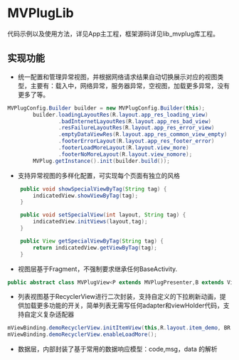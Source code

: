 # MVPlugLib
代码示例以及使用方法，详见App主工程，框架源码详见lib_mvplug库工程。

## 实现功能
* 统一配置和管理异常视图，并根据网络请求结果自动切换展示对应的视图类型，主要有：载入中，网络异常，服务器异常，空视图，加载更多异常，没有更多了等。
``` java
MVPlugConfig.Builder builder = new MVPlugConfig.Builder(this);
        builder.loadingLayoutRes(R.layout.app_res_loading_view)
                .badInternetLayoutRes(R.layout.app_res_bad_view)
                .resFailureLayoutRes(R.layout.app_res_error_view)
                .emptyDataViewRes(R.layout.app_res_common_view_empty)
                .footerErrorLayout(R.layout.app_res_footer_error)
                .footerLoadMoreLayout(R.layout.view_more)
                .footerNoMoreLayout(R.layout.view_nomore);
        MVPlug.getInstance().init(builder.build());
```
* 支持异常视图的多样化配置，可实现每个页面有独立的风格
``` java
    public void showSpecialViewByTag(String tag) {
        indicatedView.showViewByTag(tag);
    }

    public void setSpecialView(int layout, String tag) {
        indicatedView.initViews(layout,tag);
    }

    public View getSpecialViewByTag(String tag) {
        return indicatedView.getViewByTag(tag);
    }
```

* 视图层基于Fragment，不强制要求继承任何BaseActivity.
``` java
public abstract class MVPlugView<P extends MVPlugPresenter,B extends ViewDataBinding> extends Fragment
```

* 列表视图基于RecyclerView进行二次封装，支持自定义的下拉刷新动画，提供加载更多功能的开关，简单列表无需写任何adapter和viewHolder代码，支持自定义复杂适配器
``` java
mViewBinding.demoRecyclerView.initItemView(this,R.layout.item_demo, BR.item);
mViewBinding.demoRecyclerView.enableLoadMore();
```
* 数据层，内部封装了基于常用的数据响应模型：code,msg，data 的解析
